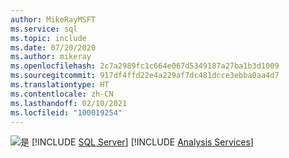 ```yaml
---
author: MikeRayMSFT
ms.service: sql
ms.topic: include
ms.date: 07/20/2020
ms.author: mikeray
ms.openlocfilehash: 2c7a2989fc1c664e067d5349187a27ba1b3d1009
ms.sourcegitcommit: 917df4ffd22e4a229af7dc481dcce3ebba0aa4d7
ms.translationtype: HT
ms.contentlocale: zh-CN
ms.lasthandoff: 02/10/2021
ms.locfileid: "100019254"
---
```

<Token>![是](../media/yes-icon.png) [!INCLUDE [SQL Server](../ssnoversion-md.md)] [!INCLUDE [Analysis Services](../ssasnoversion-md.md)]</Token>